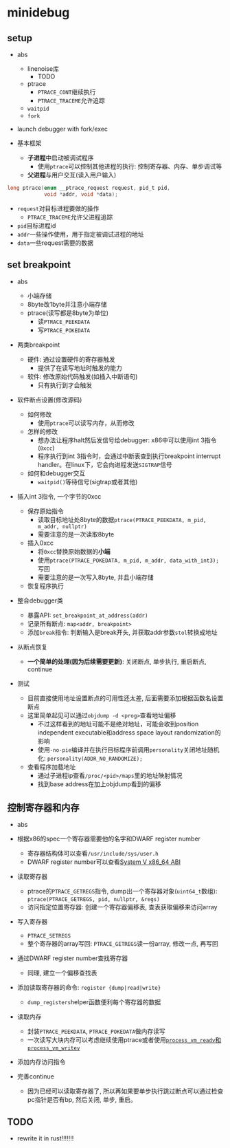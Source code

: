 # minidebug

## setup

- abs
    * linenoise库
        + TODO
    * ptrace
        + `PTRACE_CONT`继续执行
        + `PTRACE_TRACEME`允许追踪
    * `waitpid`
    * `fork`


- launch debugger with fork/exec
- 基本框架
    * **子进程**中启动被调试程序
        + 使用`ptrace`可以控制其他进程的执行: 控制寄存器、内存、单步调试等
    * **父进程**与用户交互(读入用户输入)

```c
long ptrace(enum __ptrace_request request, pid_t pid,
            void *addr, void *data);
```

- `request`对目标进程要做的操作
    * `PTRACE_TRACEME`允许父进程追踪
- `pid`目标进程id
- `addr`一些操作使用，用于指定被调试进程的地址
- `data`一些request需要的数据


## set breakpoint

- abs
    * 小端存储
    * 8byte改1byte并注意小端存储
    * ptrace(读写都是8byte为单位)
        + 读`PTRACE_PEEKDATA`
        + 写`PTRACE_POKEDATA`

- 两类breakpoint
    * 硬件: 通过设置硬件的寄存器触发
        + 提供了在读写地址时触发的能力
    * 软件: 修改原始代码触发(如插入中断语句)
        + 只有执行到才会触发

- 软件断点设置(修改源码)
    * 如何修改
        + 使用`ptrace`可以读写内存，从而修改
    * 怎样的修改
        + 想办法让程序halt然后发信号给debugger: x86中可以使用int 3指令(`0xcc`)
        + 程序执行到int 3指令时，会通过中断表查到执行breakpoint interrupt handler。在linux下，它会向进程发送`SIGTRAP`信号
    * 如何和debugger交互
        + `waitpid()`等待信号(sigtrap或者其他)

- 插入int 3指令, 一个字节的0xcc
    * 保存原始指令
        + 读取目标地址处8byte的数据`ptrace(PTRACE_PEEKDATA, m_pid, m_addr, nullptr)`
        + 需要注意的是一次读取8byte
    * 插入0xcc
        + 将`0xcc`替换原始数据的**小端**
        + 使用`ptrace(PTRACE_POKEDATA, m_pid, m_addr, data_with_int3);`写回
        + 需要注意的是一次写入8byte, 并且小端存储
    * 恢复程序执行

- 整合debugger类
    * 暴露API: `set_breakpoint_at_address(addr)`
    * 记录所有断点: `map<addr, breakpoint>`
    * 添加`break`指令: 判断输入是break开头, 并获取addr参数`stol`转换成地址

- 从断点恢复
    * **一个简单的处理(因为后续需要更新)**: 关闭断点, 单步执行, 重启断点, continue

- 测试
    * 目前直接使用地址设置断点的可用性还太差, 后面需要添加根据函数名设置断点
    * 这里简单起见可以通过`objdump -d <prog>`查看地址偏移
        + 不过这样看到的地址可能不是绝对地址，可能会收到position independent executable和address space layout randomization的影响
        + 使用`-no-pie`编译并在执行目标程序前调用`personality`关闭地址随机化: `personality(ADDR_NO_RANDOMIZE);`
    * 查看程序加载地址
        + 通过子进程ip查看`/proc/<pid>/maps`里的地址映射情况
        + 找到base address在加上objdump看到的偏移


## 控制寄存器和内存

- abs

- 根据x86的spec一个寄存器需要他的名字和DWARF register number
    * 寄存器结构体可以查看`/usr/include/sys/user.h`
    * DWARF register number可以查看[System V x86_64 ABI](https://www.uclibc.org/docs/psABI-x86_64.pdf)

- 读取寄存器
    * ptrace的`PTRACE_GETREGS`指令, dump出一个寄存器对象(`uint64_t`数组): `ptrace(PTRACE_GETREGS, pid, nullptr, &regs)`
    * 访问指定位置寄存器: 创建一个寄存器偏移表, 查表获取偏移来访问array
- 写入寄存器
    * `PTRACE_SETREGS`
    * 整个寄存器的array写回: `PTRACE_GETREGS`读一份array, 修改一点, 再写回
- 通过DWARF register number查找寄存器
    * 同理, 建立一个偏移查找表
- 添加读取寄存器的命令: `register {dump|read|write}`
    * `dump_registers`helper函数便利每个寄存器的数据
- 读取内存
    * 封装`PTRACE_PEEKDATA`, `PTRACE_POKEDATA`做内存读写
    * 一次读写大块内存可以考虑继续使用ptrace或者使用[`process_vm_readv`和`process_vm_writev`](http://man7.org/linux/man-pages/man2/process_vm_readv.2.html)
- 添加内存访问指令
- 完善continue
    * 因为已经可以读取寄存器了, 所以再如果要单步执行跳过断点可以通过检查pc指针是否有bp, 然后关闭, 单步, 重启。



## TODO

- rewrite it in rust!!!!!!!











